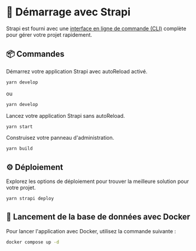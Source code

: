 # 🚀 Démarrage avec Strapi

Strapi est fourni avec une [interface en ligne de commande (CLI)](https://docs.strapi.io/dev-docs/cli) complète pour gérer votre projet rapidement.

## 📦 Commandes

Démarrez votre application Strapi avec autoReload activé.

```bash
yarn develop
```

ou

```bash
yarn develop
```

Lancez votre application Strapi sans autoReload.

```bash
yarn start
```

Construisez votre panneau d'administration.

```bash
yarn build
```

## ⚙️ Déploiement

Explorez les options de déploiement pour trouver la meilleure solution pour votre projet.

```bash
yarn strapi deploy
```

## 🐳 Lancement de la base de données avec Docker

Pour lancer l'application avec Docker, utilisez la commande suivante :

```bash
docker compose up -d
```
